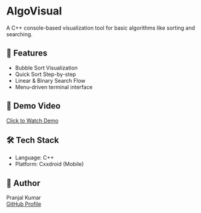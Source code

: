 # AlgoVisual

A C++ console-based visualization tool for basic algorithms like sorting and searching.

## 🚀 Features
- Bubble Sort Visualization
- Quick Sort Step-by-step
- Linear & Binary Search Flow
- Menu-driven terminal interface

## 🎥 Demo Video
[Click to Watch Demo](https://drive.google.com/file/d/1EQXSMYApuEpvtg4cxGfde1dnrF2loDeP/view?usp=drivesdk)

## 🛠️ Tech Stack
- Language: C++
- Platform: Cxxdroid (Mobile)

## 📎 Author
Pranjal Kumar  
[GitHub Profile](Pranjalkumar123) 
